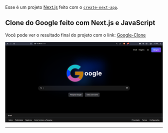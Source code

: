 Esse é um projeto [Next.js](https://nextjs.org/) feito com o [`create-next-app`](https://github.com/vercel/next.js/tree/canary/packages/create-next-app).

## Clone do Google feito com Next.js e JavaScript

Você pode ver o resultado final do projeto com o link: [Google-Clone](https://google-clone-gamma-sepia.vercel.app/)

![](/public/home-def.png)

---
